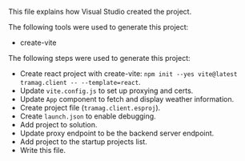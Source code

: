 This file explains how Visual Studio created the project.

The following tools were used to generate this project:
- create-vite

The following steps were used to generate this project:
- Create react project with create-vite: `npm init --yes vite@latest tramag.client -- --template=react`.
- Update `vite.config.js` to set up proxying and certs.
- Update `App` component to fetch and display weather information.
- Create project file (`tramag.client.esproj`).
- Create `launch.json` to enable debugging.
- Add project to solution.
- Update proxy endpoint to be the backend server endpoint.
- Add project to the startup projects list.
- Write this file.
